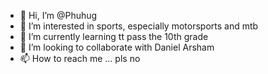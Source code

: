 - 👋 Hi, I’m @Phuhug
- 👀 I’m interested in sports, especially motorsports and mtb
- 🌱 I’m currently learning tt pass the 10th grade
- 💞️ I’m looking to collaborate with Daniel Arsham
- 📫 How to reach me ... pls no

